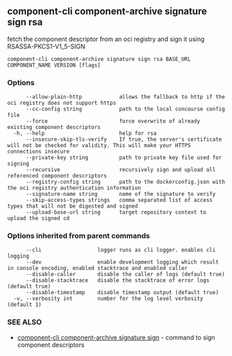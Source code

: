 ## component-cli component-archive signature sign rsa

fetch the component descriptor from an oci registry and sign it using RSASSA-PKCS1-V1_5-SIGN

```
component-cli component-archive signature sign rsa BASE_URL COMPONENT_NAME VERSION [flags]
```

### Options

```
      --allow-plain-http            allows the fallback to http if the oci registry does not support https
      --cc-config string            path to the local concourse config file
      --force                       force overwrite of already existing component descriptors
  -h, --help                        help for rsa
      --insecure-skip-tls-verify    If true, the server's certificate will not be checked for validity. This will make your HTTPS connections insecure
      --private-key string          path to private key file used for signing
      --recursive                   recursively sign and upload all referenced component descriptors
      --registry-config string      path to the dockerconfig.json with the oci registry authentication information
      --signature-name string       name of the signature to verify
      --skip-access-types strings   comma separated list of access types that will not be digested and signed
      --upload-base-url string      target repository context to upload the signed cd
```

### Options inherited from parent commands

```
      --cli                  logger runs as cli logger. enables cli logging
      --dev                  enable development logging which result in console encoding, enabled stacktrace and enabled caller
      --disable-caller       disable the caller of logs (default true)
      --disable-stacktrace   disable the stacktrace of error logs (default true)
      --disable-timestamp    disable timestamp output (default true)
  -v, --verbosity int        number for the log level verbosity (default 1)
```

### SEE ALSO

* [component-cli component-archive signature sign](component-cli_component-archive_signature_sign.md)	 - command to sign component descriptors

